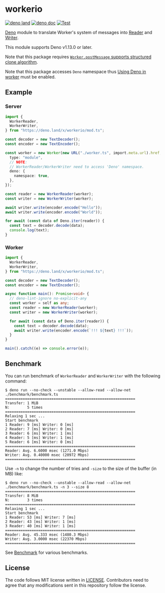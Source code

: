 # workerio

[![deno land](http://img.shields.io/badge/available%20on-deno.land/x-lightgrey.svg?logo=deno)](https://deno.land/x/workerio)
[![deno doc](https://doc.deno.land/badge.svg)](https://doc.deno.land/https/deno.land/x/workerio/mod.ts)
[![Test](https://github.com/lambdalisue/deno-workerio/actions/workflows/test.yml/badge.svg)](https://github.com/lambdalisue/deno-workerio/actions/workflows/test.yml)

[Deno][deno] module to translate Worker's system of messages into
[Reader][reader] and [Writer][writer].

This module supports Deno v1.13.0 or later.

Note that this package requires
[`Worker.postMessage` supports structured clone
algorithm](https://deno.com/blog/v1.10#worker.postmessage-supports-structured-clone-algorithm).

Note that this package accesses `Deno` namespace thus
[Using Deno in worker](https://deno.land/manual@v1.11.0/runtime/workers#using-deno-in-worker)
must be enabled.

[deno]: https://deno.land/
[reader]: https://doc.deno.land/builtin/stable#Deno.Reader
[writer]: https://doc.deno.land/builtin/stable#Deno.Writer

## Example

### Server

```typescript
import {
  WorkerReader,
  WorkerWriter,
} from "https://deno.land/x/workerio/mod.ts";

const decoder = new TextDecoder();
const encoder = new TextEncoder();

const worker = new Worker(new URL("./worker.ts", import.meta.url).href, {
  type: "module",
  // NOTE:
  // WorkerReader/WorkerWriter need to access 'Deno' namespace.
  deno: {
    namespace: true,
  },
});

const reader = new WorkerReader(worker);
const writer = new WorkerWriter(worker);

await writer.write(encoder.encode("Hello"));
await writer.write(encoder.encode("World"));

for await (const data of Deno.iter(reader)) {
  const text = decoder.decode(data);
  console.log(text);
}
```

### Worker

```typescript
import {
  WorkerReader,
  WorkerWriter,
} from "https://deno.land/x/workerio/mod.ts";

const decoder = new TextDecoder();
const encoder = new TextEncoder();

async function main(): Promise<void> {
  // deno-lint-ignore no-explicit-any
  const worker = self as any;
  const reader = new WorkerReader(worker);
  const writer = new WorkerWriter(worker);

  for await (const data of Deno.iter(reader)) {
    const text = decoder.decode(data);
    await writer.write(encoder.encode(`!!! ${text} !!!`));
  }
}

main().catch((e) => console.error(e));
```

## Benchmark

You can run benchmark of `WorkerReader` and `WorkerWriter` with the following
command:

```
$ deno run --no-check --unstable --allow-read --allow-net ./benchmark/benchmark.ts
===========================================================
Transfer: 1 MiB
N:        5 times
===========================================================
Relaxing 1 sec ...
Start benchmark
1 Reader: 9 [ms] Writer: 0 [ms]
2 Reader: 7 [ms] Writer: 0 [ms]
3 Reader: 6 [ms] Writer: 1 [ms]
4 Reader: 5 [ms] Writer: 1 [ms]
5 Reader: 6 [ms] Writer: 0 [ms]
===========================================================
Reader: Avg. 6.6000 msec (1271.0 Mbps)
Writer: Avg. 0.40000 msec (20972 Mbps)
===========================================================
```

Use `-n` to change the number of tries and `-size` to the size of the buffer (in
MB) like:

```
$ deno run --no-check --unstable --allow-read --allow-net ./benchmark/benchmark.ts -n 3 --size 8
===========================================================
Transfer: 8 MiB
N:        3 times
===========================================================
Relaxing 1 sec ...
Start benchmark
1 Reader: 53 [ms] Writer: 7 [ms]
2 Reader: 43 [ms] Writer: 1 [ms]
3 Reader: 40 [ms] Writer: 1 [ms]
===========================================================
Reader: Avg. 45.333 msec (1480.3 Mbps)
Writer: Avg. 3.0000 msec (22370 Mbps)
===========================================================
```

See [Benchmark](./wiki/Benchmark) for various benchmarks.

## License

The code follows MIT license written in [LICENSE](./LICENSE). Contributors need
to agree that any modifications sent in this repository follow the license.
